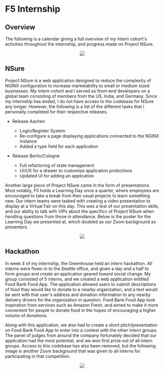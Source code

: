 # F5 Internship
## Overview
The following is a calendar giving a full overview of my intern cohort's activities throughout the internship, and progress made on Project NSure.

<p align="center">
  <img src="https://user-images.githubusercontent.com/59589283/218954868-3651fa1e-6de9-4277-afc2-910d65ea7438.png" />
</p>


## NSure
Project NSure is a web application designed to reduce the complexity of NGINX configuration to increase marketability to small or medium sized businesses. My intern cohort and I served as front-end developers on a global team consisting of members from the US, India, and Germany. Since my internship has ended, I do not have access to the codebase for NSure any longer. However, the following is a list of the different tasks that I personally completed for their respective releases.


-  Release Aachen
    -  Login/Register System
    -  Re-configure a page displaying applications connected to the NGINX instance
    -  Added a type field for each application

-  Release Berlin/Cologne
    - Full refactoring of state management
    - UI/UX for a drawer to customize application protections
    - Updated UI for adding an application


Another large piece of Project NSure came in the form of presentations. Most notably, F5 holds a Learning Day once a quarter, where employees are encouraged to take a break from their usual projects to learn something new. Our intern teams were tasked with creating a video presentation to display at a Virtual Fair on this day. This was a test of our presentation skills, and our ability to talk with VIPs about the specifics of Project NSure when handling questions from those in attendance. Below is the poster for the Learning Day we presented at, which doubled as our Zoom background as presenters. 

<p align="center">
  <img src="https://user-images.githubusercontent.com/59589283/218957020-0163c1e2-f8bf-498c-9491-a92512e04753.png"/>
</p>


## Hackathon
In week 4 of my internship, the Greenhouse held an intern hackathon. All interns were flown in to the Seattle office, and given a day and a half to form groups and create an application geared toward social change. My group consisted of 5 interns, and we created a web application entitled Food Bank Food App. The application allowed users to submit descriptions of food they would like to donate to a nearby organization, and a text would be sent with that user's address and donation information to any nearby delivery drivers for the organization in question. Food Bank Food App took inspiration from services such as Amazon Fresh, and aimed to make it more convenient for people to donate food in the hopes of encouraging a higher volume of donations. 


Along with this application, we also had to create a short pitch/presentation on Food Bank Food App to enter into a contest with the other intern groups. The panel of judges from around the company fortunately decided that our application had the most potential, and we won first prize out of all intern groups. Access to this codebase has also been removed, but the following image is another Zoom background that was given to all interns for participating in that competition.

<p align="center">
  <img src="https://user-images.githubusercontent.com/59589283/218960694-54e5ce39-93e3-4dbb-ab3f-10ea6d371122.png" />
</p>
